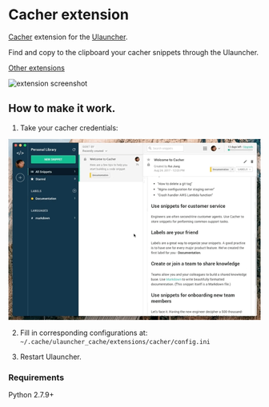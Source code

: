# Cacher extension

[Cacher](https://cacher.io/) extension for the [Ulauncher](https://ulauncher.io/).

Find and copy to the clipboard your cacher snippets through the Ulauncher.

[Other extensions](https://ext.ulauncher.io/)

![extension screenshot](https://i.imgur.com/V93R4Ly.png)

## How to make it work.

1) Take your cacher credentials:

![cacher credentials](https://github.com/CacherApp/alfred-cacher/blob/master/media/get-key-token.gif)

2) Fill in corresponding configurations at: `~/.cache/ulauncher_cache/extensions/cacher/config.ini`

3) Restart Ulauncher.

### Requirements 
Python 2.7.9+
